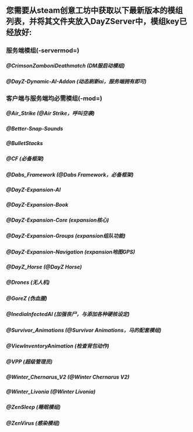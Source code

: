 ## 您需要从steam创意工坊中获取以下最新版本的模组列表，并将其文件夹放入DayZServer中，模组key已经放好:

### 服务端模组(-servermod=)

##### @CrimsonZamboniDeathmatch (DM服启动模组)
##### @DayZ-Dynamic-AI-Addon (动态刷新ai，服务端拥有即可)

### 客户端与服务端均必需模组(-mod=)

##### @Air_Strike (@Air Strike，呼叫空袭)
##### @Better-Snap-Sounds
##### @BulletStacks
##### @CF (必备框架)
##### @Dabs_Framework (@Dabs Framework，必备框架)
##### @DayZ-Expansion-AI
##### @DayZ-Expansion-Book
##### @DayZ-Expansion-Core (expansion核心)
##### @DayZ-Expansion-Groups (expansion组队功能)
##### @DayZ-Expansion-Navigation (expansion地图GPS)
##### @DayZ_Horse (@DayZ Horse)
##### @Drones (无人机)
##### @GoreZ (伪血腥)
##### @InediaInfectedAI (加强丧尸，与添加各种硬核设定)
##### @Survivor_Animations (@Survivor Animations，马的配套模组)
##### @ViewInventoryAnimation (检查背包动作)
##### @VPP (超级管理员)
##### @Winter_Chernarus_V2 (@Winter Chernarus V2)
##### @Winter_Livonia (@Winter Livonia)
##### @ZenSleep (睡眠模组)
##### @ZenVirus (感染模组)
